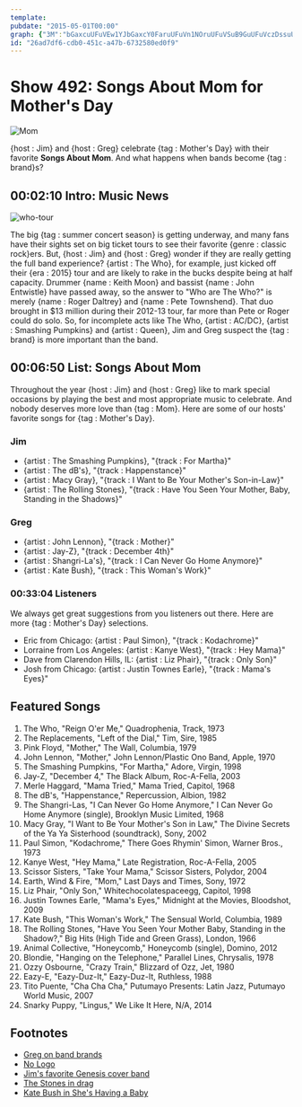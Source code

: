 ```yaml
---
template: 
pubdate: "2015-05-01T00:00"
graph: {"3M":"bGaxcuUFuVEw1YJbGaxcY0FaruUFuVn1NOruUFuVSuB9GuUFuVczDssuUFuV","BE":"XwizEgoj1F79TxQBBocGXzPJlwI71xBK54xR43oZgopV5ruJNyhqi2Tknqx6OmeT1iFaafFSVEwf1Y01BIZU0sXd0KBAy8PEISZaV7SSUVjtkUBEAe3BGdHk"}
id: "26ad7df6-cdb0-451c-a47b-6732580ed0f9"
---
```






# Show 492: Songs About Mom for Mother's Day

![Mom](https://static.soundopinions.org/images/2015/mothersday_web.jpg)

{host : Jim} and {host : Greg} celebrate {tag : Mother's Day} with their favorite **Songs About Mom**. And what happens when bands become {tag : brand}s?



## 00:02:10 Intro: Music News

![who-tour](https://static.soundopinions.org/assets/492/3M0.jpg)

The big {tag : summer concert season} is getting underway, and many fans have their sights set on big ticket tours to see their favorite {genre : classic rock}ers. But, {host : Jim} and {host : Greg} wonder if they are really getting the full band experience?  {artist : The Who}, for example, just kicked off their {era : 2015} tour and are likely to rake in the bucks despite being at half capacity. Drummer {name : Keith Moon} and bassist {name : John Entwistle} have passed away, so the answer to "Who are The Who?"  is merely {name : Roger Daltrey} and {name : Pete Townshend}. That duo brought in $13 million during their 2012-13 tour, far more than Pete or Roger could do solo. So, for incomplete acts like The Who, {artist : AC/DC}, {artist : Smashing Pumpkins} and {artist : Queen}, Jim and Greg suspect the {tag : brand} is more important than the band.



## 00:06:50 List: Songs About Mom

Throughout the year {host : Jim} and {host : Greg} like to mark special occasions by playing the best and most appropriate music to celebrate. And nobody deserves more love than {tag : Mom}. Here are some of our hosts' favorite songs for {tag : Mother's Day}.


### Jim

- {artist : The Smashing Pumpkins}, "{track : For Martha}"
- {artist : The dB's}, "{track : Happenstance}"
- {artist : Macy Gray}, "{track : I Want to Be Your Mother's Son-in-Law}"
- {artist : The Rolling Stones}, "{track : Have You Seen Your Mother, Baby, Standing in the Shadows}"


### Greg

- {artist : John Lennon}, "{track : Mother}"
- {artist : Jay-Z}, "{track : December 4th}"
- {artist : Shangri-La's}, "{track : I Can Never Go Home Anymore}"
- {artist : Kate Bush}, "{track : This Woman's Work}"


### 00:33:04 Listeners

We always get great suggestions from you listeners out there. Here are more {tag : Mother's Day} selections.

- Eric from Chicago: {artist : Paul Simon}, "{track : Kodachrome}"
- Lorraine from Los Angeles: {artist : Kanye West}, "{track : Hey Mama}"
- Dave from Clarendon Hills, IL: {artist : Liz Phair}, "{track : Only Son}"
- Josh from Chicago: {artist : Justin Townes Earle}, "{track : Mama's Eyes}"



## Featured Songs

1. The Who, "Reign O'er Me," Quadrophenia, Track, 1973
2. The Replacements, "Left of the Dial," Tim, Sire, 1985
3. Pink Floyd, "Mother," The Wall, Columbia, 1979
4. John Lennon, "Mother," John Lennon/Plastic Ono Band, Apple, 1970
5. The Smashing Pumpkins, "For Martha," Adore, Virgin, 1998
6. Jay-Z, "December 4," The Black Album, Roc-A-Fella, 2003
7. Merle Haggard, "Mama Tried," Mama Tried, Capitol, 1968
8. The dB's, "Happenstance," Repercussion, Albion, 1982
9. The Shangri-Las, "I Can Never Go Home Anymore," I Can Never Go Home Anymore (single), Brooklyn Music Limited, 1968
10. Macy Gray, "I Want to Be Your Mother's Son in Law," The Divine Secrets of the Ya Ya Sisterhood (soundtrack), Sony, 2002
11. Paul Simon, "Kodachrome," There Goes Rhymin' Simon, Warner Bros., 1973
12. Kanye West, "Hey Mama," Late Registration, Roc-A-Fella, 2005
13. Scissor Sisters, "Take Your Mama," Scissor Sisters, Polydor, 2004
14. Earth, Wind & Fire, "Mom," Last Days and Times, Sony, 1972
15. Liz Phair, "Only Son," Whitechocolatespaceegg, Capitol, 1998
16. Justin Townes Earle, "Mama's Eyes," Midnight at the Movies, Bloodshot, 2009
17. Kate Bush, "This Woman's Work," The Sensual World, Columbia, 1989
18. The Rolling Stones, "Have You Seen Your Mother Baby, Standing in the Shadow?," Big Hits (High Tide and Green Grass), London, 1966
19. Animal Collective, "Honeycomb," Honeycomb (single), Domino, 2012
20. Blondie, "Hanging on the Telephone," Parallel Lines, Chrysalis, 1978
21. Ozzy Osbourne, "Crazy Train," Blizzard of Ozz, Jet, 1980
22. Eazy-E, "Eazy-Duz-It," Eazy-Duz-It, Ruthless, 1988
23. Tito Puente, "Cha Cha Cha," Putumayo Presents: Latin Jazz, Putumayo World Music, 2007
24. Snarky Puppy, "Lingus," We Like It Here, N/A, 2014



## Footnotes

- [Greg on band brands](http://www.bbc.com/culture/story/20150414-are-brands-bigger-than-bands)
- [No Logo](http://www.naomiklein.org/no-logo)
- [Jim's favorite Genesis cover band](http://www.themusicalbox.net/)
- [The Stones in drag](http://upload.wikimedia.org/wikipedia/en/thumb/f/f9/HaveYouSeenYourMotherBabyUK45PicSleeve.jpg/220px-HaveYouSeenYourMotherBabyUK45PicSleeve.jpg)
- [Kate Bush in She's Having a Baby](https://www.youtube.com/watch?v=TyeZy_UPYKM)